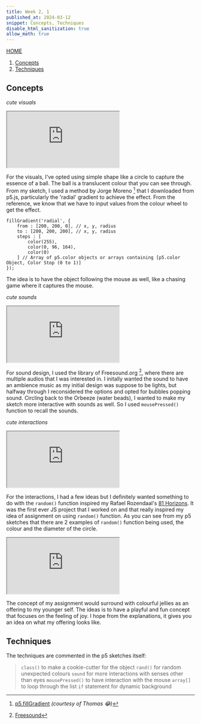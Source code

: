 ```yaml
---
title: Week 2, 1
published_at: 2024-03-12
snippet: Concepts, Techniques
disable_html_sanitization: true
allow_math: true
---
```

[HOME](https://kc-yeo-creative-co-37.deno.dev/)

1. [Concepts](#concepts)
2. [Techniques](#techniques)

## Concepts

*cute visuals*

<iframe id="cute_visuals" src="https://editor.p5js.org/KC-Yeo/full/6lDkLMXh5"></iframe>

<script type="module">

    const iframe  = document.getElementById (`cute_visuals`)
    iframe.width  = iframe.parentNode.scrollWidth
    iframe.height = iframe.width * 9 / 16 + 42

</script>

For the visuals, I've opted using simple shape like a circle to capture the essence of a ball. The ball is a translucent colour that you can see  through. From my sketch, I used a method by Jorge Moreno [^1] that I downloaded from p5.js, particularly the 'radial' gradient to achieve the effect. From the reference, we know that we have to input values from the colour wheel to get the effect. 

```
fillGradient('radial', {
    from : [200, 200, 0], // x, y, radius
    to : [200, 200, 200], // x, y, radius
    steps : [
        color(255),
        color(0, 96, 164),
        color(0)
    ] // Array of p5.color objects or arrays containing [p5.color Object, Color Stop (0 to 1)]
});

```
The idea is to have the object following the mouse as well, like a chasing game where it captures the mouse. 

[^1]: [p5.fillGradient](https://shorturl.at/FXooo) *(courtesy of Thomas :joy:)*

*cute sounds*

<iframe id="cute_sounds" src="https://editor.p5js.org/KC-Yeo/full/ykk4TKOMl"></iframe>

<script type="module">

    const iframe  = document.getElementById (`cute_sounds`)
    iframe.width  = iframe.parentNode.scrollWidth
    iframe.height = iframe.width * 9 / 16 + 42

</script>

For sound design, I used the library of Freesound.org [^2], where there are multiple audios that I was interested in. I initally wanted the sound to have an ambience music as my initial design was suppose to be lights, but halfway through I reconsidered the options and opted for bubbles popping sound. Circling back to the Orbeeze (water beads), I wanted to make my sketch more interactive with sounds as well. So I used `mousePressed()` function to recall the sounds. 

[^2]: [Freesound](https://freesound.org/people/Funky_Audio/sounds/698818/?)

*cute interactions*

<iframe id="cute_interactions" src="https://editor.p5js.org/KC-Yeo/full/dZEN1vi1T"></iframe>

<script type="module">

    const iframe  = document.getElementById (`cute_interactions`)
    iframe.width  = iframe.parentNode.scrollWidth
    iframe.height = iframe.width * 9 / 16 + 42

</script>

For the interactions, I had a few ideas but I definitely wanted something to do with the `random()` function inspired my Rafael Rozendaal's [81 Horizons](https://www.newrafael.com/81-horizons/). It was the first ever JS project that I worked on and that really inspired my idea of assignment on using `random()` function. As you can see from my p5 sketches that there are 2 examples of `random()` function being used, the colour and the diameter of the circle.

<iframe id="random()" src="https://editor.p5js.org/KC-Yeo/full/jZ5FDqAet"></iframe>

<script type="module">

    const iframe  = document.getElementById (`random()`)
    iframe.width  = iframe.parentNode.scrollWidth
    iframe.height = iframe.width * 9 / 16 + 42

</script>

The concept of my assignment would surround with colourful jellies as an offering to my younger self. The ideas is to have a playful and fun concept that focuses on the feeling of joy. I hope from the explanations, it gives you an idea on what my offering looks like.

## Techniques

The techniques are commented in the p5 sketches itself:
> `class()` to make a cookie-cutter for the object
> `rand()` for random unexpected colours
> `sound` for more interactions with senses other than eyes
> `mousePressed()` to have interaction with the mouse
>`array[]` to loop through the list 
> `if` statement for dynamic background